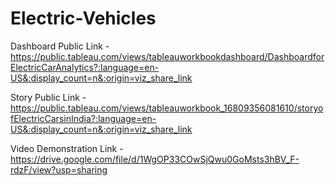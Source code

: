 # Electric-Vehicles


Dashboard Public Link - https://public.tableau.com/views/tableauworkbookdashboard/DashboardforElectricCarAnalytics?:language=en-US&:display_count=n&:origin=viz_share_link

Story Public Link - https://public.tableau.com/views/tableauworkbook_16809356081610/storyofElectricCarsinIndia?:language=en-US&:display_count=n&:origin=viz_share_link 

Video Demonstration Link - https://drive.google.com/file/d/1WgOP33COwSjQwu0GoMsts3hBV_F-rdzF/view?usp=sharing
